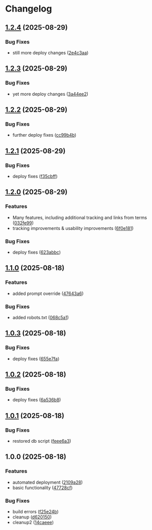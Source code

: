 # Changelog

## [1.2.4](https://github.com/HCL-CDP-TA/fake-google/compare/v1.2.3...v1.2.4) (2025-08-29)


### Bug Fixes

* still  more deploy changes ([2e4c3aa](https://github.com/HCL-CDP-TA/fake-google/commit/2e4c3aad7e90dfc7162e94ff703c1c87f74f40db))

## [1.2.3](https://github.com/HCL-CDP-TA/fake-google/compare/v1.2.2...v1.2.3) (2025-08-29)


### Bug Fixes

* yet more deploy changes ([3a44ee2](https://github.com/HCL-CDP-TA/fake-google/commit/3a44ee2f9aac1dd369f27e3d221109fd5c6b57d3))

## [1.2.2](https://github.com/HCL-CDP-TA/fake-google/compare/v1.2.1...v1.2.2) (2025-08-29)


### Bug Fixes

* further deploy fixes ([cc99b4b](https://github.com/HCL-CDP-TA/fake-google/commit/cc99b4bd935f8285da3983927c5d7521252a7aa1))

## [1.2.1](https://github.com/HCL-CDP-TA/fake-google/compare/v1.2.0...v1.2.1) (2025-08-29)


### Bug Fixes

* deploy fixes ([f35cbff](https://github.com/HCL-CDP-TA/fake-google/commit/f35cbff704d2c66a87a48edc06b49676bb9bc41e))

## [1.2.0](https://github.com/HCL-CDP-TA/fake-google/compare/v1.1.0...v1.2.0) (2025-08-29)


### Features

* Many features, including additional tracking and links from terms ([032fe99](https://github.com/HCL-CDP-TA/fake-google/commit/032fe99bd76aeace6e2e146ca32440e7f6805b4e))
* tracking improvements & usability improvements ([6f0e181](https://github.com/HCL-CDP-TA/fake-google/commit/6f0e181c68d48685809fca17c0901fe734673cd4))


### Bug Fixes

* deploy fixes ([623abbc](https://github.com/HCL-CDP-TA/fake-google/commit/623abbc7eb020a68daae433216aaa77e6c824969))

## [1.1.0](https://github.com/HCL-CDP-TA/fake-google/compare/v1.0.3...v1.1.0) (2025-08-18)


### Features

* added prompt override ([47643a6](https://github.com/HCL-CDP-TA/fake-google/commit/47643a6d95c59d01a7ac2a5110ab489f6b277888))


### Bug Fixes

* added robots.txt ([068c5a1](https://github.com/HCL-CDP-TA/fake-google/commit/068c5a1981a4c7af63d226183f768c2b13b8ee12))

## [1.0.3](https://github.com/HCL-CDP-TA/fake-google/compare/v1.0.2...v1.0.3) (2025-08-18)


### Bug Fixes

* deploy fixes ([655e7fa](https://github.com/HCL-CDP-TA/fake-google/commit/655e7fa7ced92551b5030aa1a5db2591aead9860))

## [1.0.2](https://github.com/HCL-CDP-TA/fake-google/compare/v1.0.1...v1.0.2) (2025-08-18)


### Bug Fixes

* deploy fixes ([6a536b8](https://github.com/HCL-CDP-TA/fake-google/commit/6a536b832fe4aaccbb1d2b84dde9e25478bd6d84))

## [1.0.1](https://github.com/HCL-CDP-TA/fake-google/compare/v1.0.0...v1.0.1) (2025-08-18)


### Bug Fixes

* restored db script ([feee6a3](https://github.com/HCL-CDP-TA/fake-google/commit/feee6a349e49e41e10f6afd03b32f7f172437ed6))

## 1.0.0 (2025-08-18)


### Features

* automated deployment ([2109a28](https://github.com/HCL-CDP-TA/fake-google/commit/2109a28cb869cebbe261891d0c5677e4aca50939))
* basic functionality ([47728cf](https://github.com/HCL-CDP-TA/fake-google/commit/47728cf880b2a249f0b635180f7a2399a3a8841d))


### Bug Fixes

* build errors ([f25e24b](https://github.com/HCL-CDP-TA/fake-google/commit/f25e24b684e5e4bdfb54d075330a5501f8d9a8be))
* cleanup ([d620150](https://github.com/HCL-CDP-TA/fake-google/commit/d6201506dd0dcbc18e2a4406bb0225ca8d86b646))
* cleanup2 ([14caeee](https://github.com/HCL-CDP-TA/fake-google/commit/14caeee1c9fda3b6f827694258fae34ce8c96e91))

